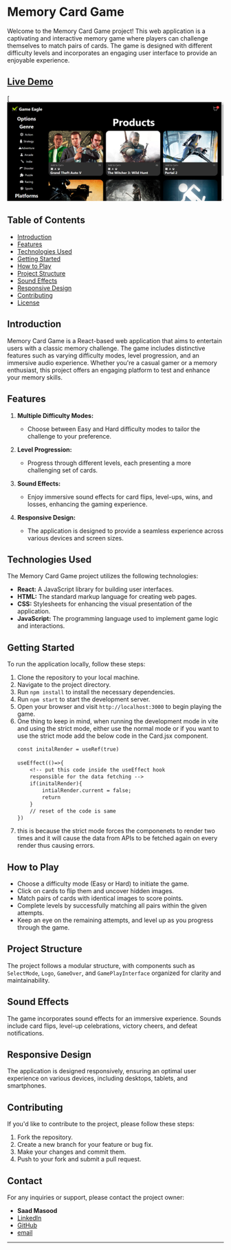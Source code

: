 # Memory Card Game

Welcome to the Memory Card Game project! This web application is a captivating and interactive memory game where players can challenge themselves to match pairs of cards. The game is designed with different difficulty levels and incorporates an engaging user interface to provide an enjoyable experience.

## [Live Demo](https://pokimane-memory-card-game.vercel.app/)

[![Screenshot](https://github.com/MrSaadMasood/the-odin-project-2023/blob/main/shopping-cart/public/screenshot.png?raw=true)

## Table of Contents

- [Introduction](#introduction)
- [Features](#features)
- [Technologies Used](#technologies-used)
- [Getting Started](#getting-started)
- [How to Play](#how-to-play)
- [Project Structure](#project-structure)
- [Sound Effects](#sound-effects)
- [Responsive Design](#responsive-design)
- [Contributing](#contributing)
- [License](#license)

## Introduction

Memory Card Game is a React-based web application that aims to entertain users with a classic memory challenge. The game includes distinctive features such as varying difficulty modes, level progression, and an immersive audio experience. Whether you're a casual gamer or a memory enthusiast, this project offers an engaging platform to test and enhance your memory skills.

## Features

1. **Multiple Difficulty Modes:**
   - Choose between Easy and Hard difficulty modes to tailor the challenge to your preference.

2. **Level Progression:**
   - Progress through different levels, each presenting a more challenging set of cards.

3. **Sound Effects:**
   - Enjoy immersive sound effects for card flips, level-ups, wins, and losses, enhancing the gaming experience.

4. **Responsive Design:**
   - The application is designed to provide a seamless experience across various devices and screen sizes.

## Technologies Used

The Memory Card Game project utilizes the following technologies:

- **React:** A JavaScript library for building user interfaces.
- **HTML:** The standard markup language for creating web pages.
- **CSS:** Stylesheets for enhancing the visual presentation of the application.
- **JavaScript:** The programming language used to implement game logic and interactions.

## Getting Started

To run the application locally, follow these steps:

1. Clone the repository to your local machine.
2. Navigate to the project directory.
3. Run `npm install` to install the necessary dependencies.
4. Run `npm start` to start the development server.  
5. Open your browser and visit `http://localhost:3000` to begin playing the game.  
6. One thing to keep in mind, when running the development mode in vite and using the strict mode, either use the normal mode or if you want to use the strict mode add the below code in the Card.jsx component.
    ```
    const initalRender = useRef(true)

    useEffect(()=>{
        <!-- put this code inside the useEffect hook 
        responsible for the data fetching -->
        if(initalRender){
            intialRender.current = false;
            return
        }
        // reset of the code is same
    })
    ```
7. this is because the strict mode forces the componenets to render two times and it will cause the data from APIs to be fetched again on every render thus causing errors.
## How to Play

- Choose a difficulty mode (Easy or Hard) to initiate the game.
- Click on cards to flip them and uncover hidden images.
- Match pairs of cards with identical images to score points.
- Complete levels by successfully matching all pairs within the given attempts.
- Keep an eye on the remaining attempts, and level up as you progress through the game.

## Project Structure

The project follows a modular structure, with components such as `SelectMode`, `Logo`, `GameOver`, and `GamePlayInterface` organized for clarity and maintainability.

## Sound Effects

The game incorporates sound effects for an immersive experience. Sounds include card flips, level-up celebrations, victory cheers, and defeat notifications.

## Responsive Design

The application is designed responsively, ensuring an optimal user experience on various devices, including desktops, tablets, and smartphones.

## Contributing

If you'd like to contribute to the project, please follow these steps:

1. Fork the repository.
2. Create a new branch for your feature or bug fix.
3. Make your changes and commit them.
4. Push to your fork and submit a pull request.


## Contact <a name="contact"></a>

For any inquiries or support, please contact the project owner:

- **Saad Masood**
- [LinkedIn](https://www.linkedin.com/in/saad-masood-8b100125b/)
- [GitHub](https://github.com/MrSaadMasood)
- [email](mrsaadmasood1@gmail.com)

---

